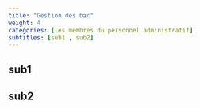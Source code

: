 ```yaml
---
title: "Gestion des bac"
weight: 4
categories: [les membres du personnel administratif]
subtitles: [sub1 , sub2]
---
```


## sub1

## sub2

